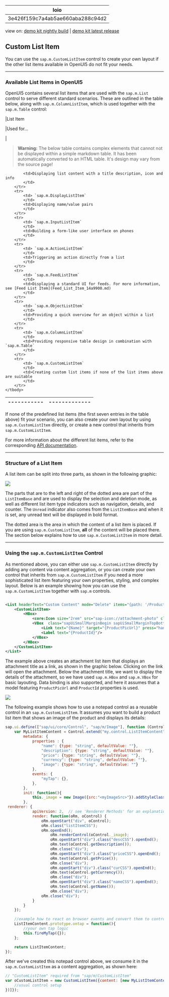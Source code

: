 <!-- loio3e426f159c7a4ab5ae660aba288c94d2 -->

| loio |
| -----|
| 3e426f159c7a4ab5ae660aba288c94d2 |

<div id="loio">

view on: [demo kit nightly build](https://openui5nightly.hana.ondemand.com/#/topic/3e426f159c7a4ab5ae660aba288c94d2) | [demo kit latest release](https://openui5.hana.ondemand.com/#/topic/3e426f159c7a4ab5ae660aba288c94d2)</div>

## Custom List Item

You can use the `sap.m.CustomListItem` control to create your own layout if the other list items available in OpenUI5 do not fit your needs.

***

### Available List Items in OpenUI5

OpenUI5 contains several list items that are used with the `sap.m.List` control to serve different standard scenarios. These are outlined in the table below, along with `sap.m.ColumnListItem`, which is used together with the `sap.m.Table` control:

|List Item

|Used for...

|
 > **Warning:** The below table contains complex elements that cannot not be displayed within a simple markdown table. It has been automatically converted to an HTML table. It's design may vary from the source page!

<table>
	<thead>
		<tr>
			<th>-----------</th>
			<th>-------------</th>
		</tr>
	</thead>
	<tbody>

			<td>Displaying list content with a title description, icon and info
			</td>
		</tr>
		<tr>
			<td> `sap.m.DisplayListItem` 
			</td>
			<td>Displaying name/value pairs
			</td>
		</tr>
		<tr>
			<td> `sap.m.InputListItem` 
			</td>
			<td>Building a form-like user interface on phones
			</td>
		</tr>
		<tr>
			<td> `sap.m.ActionListItem` 
			</td>
			<td>Triggering an action directly from a list
			</td>
		</tr>
		<tr>
			<td> `sap.m.FeedListItem` 
			</td>
			<td>Displaying a standard UI for feeds. For more information, see [Feed List Item](Feed_List_Item_14a9900.md) 
			</td>
		</tr>
		<tr>
			<td> `sap.m.ObjectListItem` 
			</td>
			<td>Providing a quick overview for an object within a list
			</td>
		</tr>
		<tr>
			<td> `sap.m.ColumnListItem` 
			</td>
			<td>Providing responsive table design in combination with `sap.m.Table` 
			</td>
		</tr>
		<tr>
			<td> `sap.m.CustomListItem` 
			</td>
			<td>Creating custom list items if none of the list items above are suitable
			</td>
		</tr>
	</tbody>
</table>

If none of the predefined list items \(the first seven entries in the table above\) fit your scenario, you can also create your own layout by using `sap.m.CustomListItem` directly, or create a new control that inherits from `sap.m.CustomListItem`.

For more information about the different list items, refer to the corresponding [API documentation](https://openui5.hana.ondemand.com/#docs/api/symbols/sap.m.List.html). 

***

### Structure of a List Item

A list item can be split into three parts, as shown in the following graphic:

 ![](loio2f72dfbe658448e2bd1af66b4b25794f_LowRes.png) 

The parts that are to the left and right of the dotted area are part of the `ListItemBase` and are used to display the selection and deletion mode, as well as different list item type indicators such as navigation, details, and counter. The `Unread` indicator also comes from the `ListItemBase` and when it is set, any unread text will be displayed in bold format.

The dotted area is the area in which the content of a list item is placed. If you are using `sap.m.CustomListItem`, **all** of the content will be placed there. The section below explains how to use `sap.m.CustomListItem` in more detail.

***

### Using the `sap.m.CustomListItem` Control

As mentioned above, you can either use `sap.m.CustomListItem` directly by adding any content via content aggregation, or you can create your own control that inherits from `sap.m.CustomListItem` if you need a more sophisticated list item featuring your own properties, styling, and complex layout. Below is an example showing how you can use the `sap.m.CustomListItem` together with `sap.m` controls.

``` xml

<List headerText="Custom Content" mode="Delete" items="{path: '/ProductCollection'}" >
	<CustomListItem>
		<HBox>
			<core:Icon size="2rem" src="sap-icon://attachment-photo" class="sapUiSmallMarginBegin sapUiSmallMarginTopBottom" />
			<VBox  class="sapUiSmallMarginBegin sapUiSmallMarginTopBottom" >
				<Link text="{Name}" target="{ProductPicUrl}" press="handlePress"/>
				<Label text="{ProductId}"/>
			</VBox>
		</HBox>
	</CustomListItem>
</List>
```

The example above creates an attachment list item that displays an attachment title as a link, as shown in the graphic below. Clicking on the link will open the attachment. Below the attachment title, we want to display the details of the attachment, so we have used `sap.m.HBox` and `sap.m.VBox` for basic layouting. Data binding is also supported, and here it assumes that a model featuring `ProductPicUrl` and `ProductId` properties is used.

 ![](loio6c6af3e7f34947cd8820c56a2b7fe0db_LowRes.png) 

The following example shows how to use a notepad control as a reusable control in an `sap.m.CustomListItem`. It assumes you want to build a product list item that shows an image of the product and displays its details:

``` js
sap.ui.define(["sap/ui/core/Control", "sap/m/Image"], function (Control, Image) {
    var MyListItemContent = Control.extend("my.control.ListItemContent", {
        metadata: {
            properties : {
                "name": {type: "string", defaultValue: ""},
                "description": {type: "string", defaultValue: ""},
                "price": {type: "string", defaultValue: ""},
                "currency": {type: "string", defaultValue: ""},
                "image": {type: "string", defaultValue: ""}
            },
            events: {
                "myTap": {},
            },
        },
        init: function(){
            this._image = new Image({src:"<myImageSrc>"}).addStyleClass("myImageCSS").setParent(this);
        },
 renderer: {
            apiVersion: 2,  // see 'Renderer Methods' for an explanation of this flag
            render: function(oRm, oControl) {
                oRm.openStart("div", oControl);
                oRm.class("listItemCSS");
                oRm.openEnd();
                    oRm.renderControl(oControl._image);
                    oRm.openStart("div").class("descCSS").openEnd();
                    oRm.text(oControl.getDescription());
                    oRm.close("div");
                    oRm.openStart("div").class("priceCSS").openEnd();
                    oRm.text(oControl.getPrice());
                    oRm.close("div");
                    oRm.openStart("div").class("curCSS").openEnd();
                    oRm.text(oControl.getCurrency());
                    oRm.close("div");
                    oRm.openStart("div").class("nameCSS").openEnd();
                    oRm.text(oControl.getName());
                    oRm.close("div");
                oRm.close("div");
            }
        }
    });

    //example how to react on browser events and convert them to control events
    ListItemContent.prototype.ontap = function(){
        //your own tap logic
        this.fireMyTap({});
    };

    return ListItemContent;
});
```

After we've created this notepad control above, we consume it in the `sap.m.CustomListItem` as a content aggregation, as shown here:

``` js
// "CustomListItem" required from "sap/m/CustomListItem"
var oCustomListItem = new CustomListItem({content: [new MyListItemContent({
    //usual control setup
})]});
```

